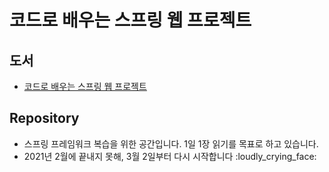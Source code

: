 # 코드로 배우는 스프링 웹 프로젝트

## 도서
* [코드로 배우는 스프링 웹 프로젝트](https://www.aladin.co.kr/shop/wproduct.aspx?ItemId=166270352)

## Repository
* 스프링 프레임워크 복습을 위한 공간입니다. 1일 1장 읽기를 목표로 하고 있습니다.
* 2021년 2월에 끝내지 못해, 3월 2일부터 다시 시작합니다 :loudly_crying_face: